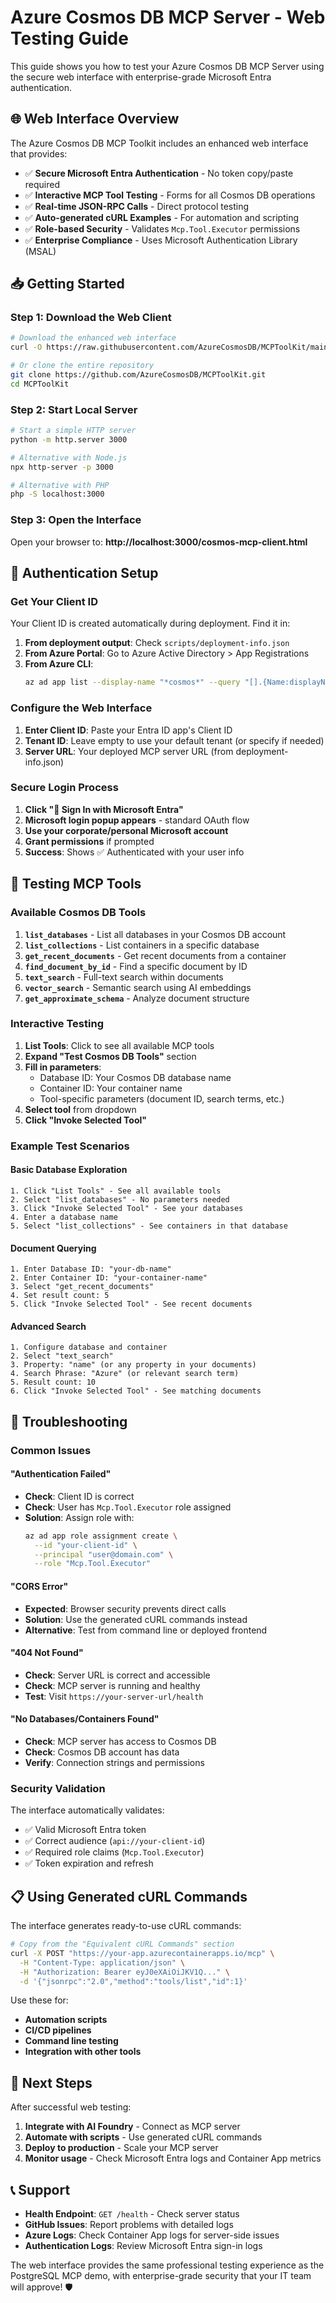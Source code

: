 # Azure Cosmos DB MCP Server - Web Testing Guide

This guide shows you how to test your Azure Cosmos DB MCP Server using the secure web interface with enterprise-grade Microsoft Entra authentication.

## 🌐 Web Interface Overview

The Azure Cosmos DB MCP Toolkit includes an enhanced web interface that provides:

- ✅ **Secure Microsoft Entra Authentication** - No token copy/paste required
- ✅ **Interactive MCP Tool Testing** - Forms for all Cosmos DB operations  
- ✅ **Real-time JSON-RPC Calls** - Direct protocol testing
- ✅ **Auto-generated cURL Examples** - For automation and scripting
- ✅ **Role-based Security** - Validates `Mcp.Tool.Executor` permissions
- ✅ **Enterprise Compliance** - Uses Microsoft Authentication Library (MSAL)

## 📥 Getting Started

### Step 1: Download the Web Client

```bash
# Download the enhanced web interface
curl -O https://raw.githubusercontent.com/AzureCosmosDB/MCPToolKit/main/cosmos-mcp-client.html

# Or clone the entire repository
git clone https://github.com/AzureCosmosDB/MCPToolKit.git
cd MCPToolKit
```

### Step 2: Start Local Server

```bash
# Start a simple HTTP server
python -m http.server 3000

# Alternative with Node.js
npx http-server -p 3000

# Alternative with PHP
php -S localhost:3000
```

### Step 3: Open the Interface

Open your browser to: **http://localhost:3000/cosmos-mcp-client.html**

## 🔐 Authentication Setup

### Get Your Client ID

Your Client ID is created automatically during deployment. Find it in:

1. **From deployment output**: Check `scripts/deployment-info.json`
2. **From Azure Portal**: Go to Azure Active Directory > App Registrations
3. **From Azure CLI**:
   ```bash
   az ad app list --display-name "*cosmos*" --query "[].{Name:displayName, ClientId:appId}"
   ```

### Configure the Web Interface

1. **Enter Client ID**: Paste your Entra ID app's Client ID
2. **Tenant ID**: Leave empty to use your default tenant (or specify if needed)
3. **Server URL**: Your deployed MCP server URL (from deployment-info.json)

### Secure Login Process

1. **Click "🔑 Sign In with Microsoft Entra"**
2. **Microsoft login popup appears** - standard OAuth flow
3. **Use your corporate/personal Microsoft account**
4. **Grant permissions** if prompted
5. **Success**: Shows ✅ Authenticated with your user info

## 🧪 Testing MCP Tools

### Available Cosmos DB Tools

1. **`list_databases`** - List all databases in your Cosmos DB account
2. **`list_collections`** - List containers in a specific database
3. **`get_recent_documents`** - Get recent documents from a container
4. **`find_document_by_id`** - Find a specific document by ID
5. **`text_search`** - Full-text search within documents
6. **`vector_search`** - Semantic search using AI embeddings
7. **`get_approximate_schema`** - Analyze document structure

### Interactive Testing

1. **List Tools**: Click to see all available MCP tools
2. **Expand "Test Cosmos DB Tools"** section
3. **Fill in parameters**:
   - Database ID: Your Cosmos DB database name
   - Container ID: Your container name
   - Tool-specific parameters (document ID, search terms, etc.)
4. **Select tool** from dropdown
5. **Click "Invoke Selected Tool"**

### Example Test Scenarios

#### Basic Database Exploration
```
1. Click "List Tools" - See all available tools
2. Select "list_databases" - No parameters needed
3. Click "Invoke Selected Tool" - See your databases
4. Enter a database name
5. Select "list_collections" - See containers in that database
```

#### Document Querying
```
1. Enter Database ID: "your-db-name"
2. Enter Container ID: "your-container-name" 
3. Select "get_recent_documents"
4. Set result count: 5
5. Click "Invoke Selected Tool" - See recent documents
```

#### Advanced Search
```
1. Configure database and container
2. Select "text_search"
3. Property: "name" (or any property in your documents)
4. Search Phrase: "Azure" (or relevant search term)
5. Result count: 10
6. Click "Invoke Selected Tool" - See matching documents
```

## 🔧 Troubleshooting

### Common Issues

#### "Authentication Failed"
- **Check**: Client ID is correct
- **Check**: User has `Mcp.Tool.Executor` role assigned
- **Solution**: Assign role with:
  ```bash
  az ad app role assignment create \
    --id "your-client-id" \
    --principal "user@domain.com" \
    --role "Mcp.Tool.Executor"
  ```

#### "CORS Error" 
- **Expected**: Browser security prevents direct calls
- **Solution**: Use the generated cURL commands instead
- **Alternative**: Test from command line or deployed frontend

#### "404 Not Found"
- **Check**: Server URL is correct and accessible
- **Check**: MCP server is running and healthy
- **Test**: Visit `https://your-server-url/health`

#### "No Databases/Containers Found"
- **Check**: MCP server has access to Cosmos DB
- **Check**: Cosmos DB account has data
- **Verify**: Connection strings and permissions

### Security Validation

The interface automatically validates:
- ✅ Valid Microsoft Entra token
- ✅ Correct audience (`api://your-client-id`)
- ✅ Required role claims (`Mcp.Tool.Executor`)
- ✅ Token expiration and refresh

## 📋 Using Generated cURL Commands

The interface generates ready-to-use cURL commands:

```bash
# Copy from the "Equivalent cURL Commands" section
curl -X POST "https://your-app.azurecontainerapps.io/mcp" \
  -H "Content-Type: application/json" \
  -H "Authorization: Bearer eyJ0eXAiOiJKV1Q..." \
  -d '{"jsonrpc":"2.0","method":"tools/list","id":1}'
```

Use these for:
- **Automation scripts**
- **CI/CD pipelines** 
- **Command line testing**
- **Integration with other tools**

## 🚀 Next Steps

After successful web testing:

1. **Integrate with AI Foundry** - Connect as MCP server
2. **Automate with scripts** - Use generated cURL commands
3. **Deploy to production** - Scale your MCP server
4. **Monitor usage** - Check Microsoft Entra logs and Container App metrics

## 📞 Support

- **Health Endpoint**: `GET /health` - Check server status
- **GitHub Issues**: Report problems with detailed logs
- **Azure Logs**: Check Container App logs for server-side issues
- **Authentication Logs**: Review Microsoft Entra sign-in logs

The web interface provides the same professional testing experience as the PostgreSQL MCP demo, with enterprise-grade security that your IT team will approve! 🛡️